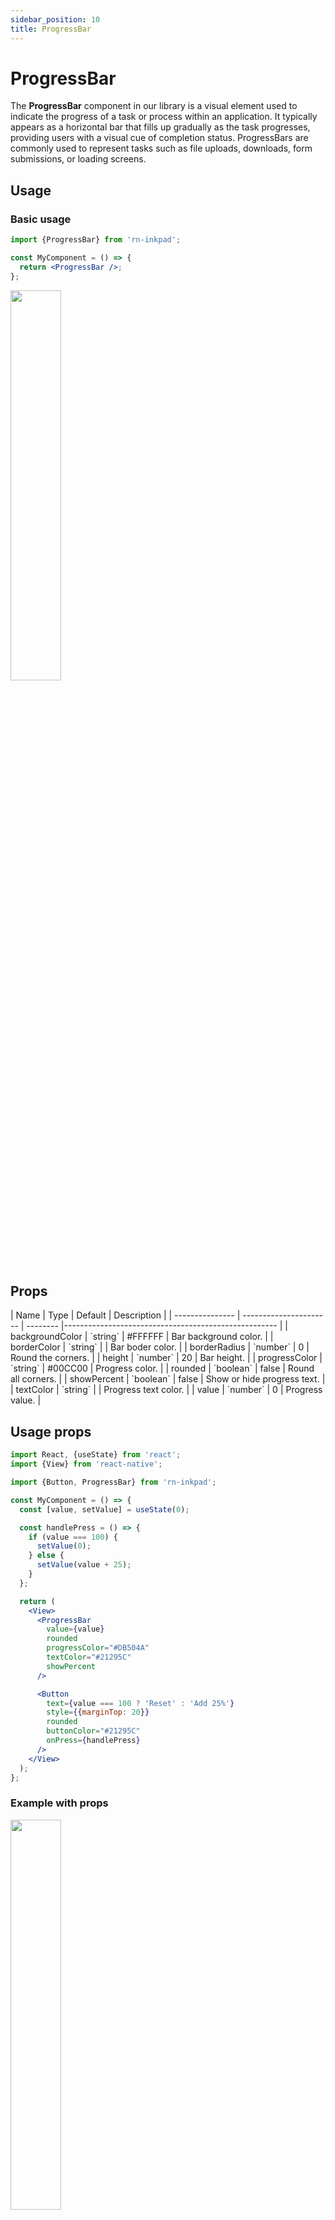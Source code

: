 ```yaml
---
sidebar_position: 10
title: ProgressBar
---
```


# ProgressBar

The **ProgressBar** component in our library is a visual element used to indicate the progress of a task or process within an application. It typically appears as a horizontal bar that fills up gradually as the task progresses, providing users with a visual cue of completion status. ProgressBars are commonly used to represent tasks such as file uploads, downloads, form submissions, or loading screens.

## Usage

### Basic usage

```jsx
import {ProgressBar} from 'rn-inkpad';

const MyComponent = () => {
  return <ProgressBar />;
};
```

<img width="40%"  src="https://res.cloudinary.com/fercloudinary/image/upload/v1716306850/packages/progressbar/progress-simple_jqombo.png" />

## Props

<div class="table-responsive">
| Name | Type | Default | Description |
| --------------- | ---------------------- | -------- |----------------------------------------------------- |
| backgroundColor | `string` | #FFFFFF | Bar background color. |
| borderColor | `string` |  | Bar boder color. |
| borderRadius | `number` | 0 | Round the corners. |
| height | `number` | 20 | Bar height. |
| progressColor | `string` | #00CC00 | Progress color. |
| rounded | `boolean` | false | Round all corners. |
| showPercent | `boolean` | false | Show or hide progress text. |
| textColor | `string` | | Progress text color. |
| value | `number` | 0 | Progress value. |
</div>

## Usage props

```jsx
import React, {useState} from 'react';
import {View} from 'react-native';

import {Button, ProgressBar} from 'rn-inkpad';

const MyComponent = () => {
  const [value, setValue] = useState(0);

  const handlePress = () => {
    if (value === 100) {
      setValue(0);
    } else {
      setValue(value + 25);
    }
  };

  return (
    <View>
      <ProgressBar
        value={value}
        rounded
        progressColor="#DB504A"
        textColor="#21295C"
        showPercent
      />

      <Button
        text={value === 100 ? 'Reset' : 'Add 25%'}
        style={{marginTop: 20}}
        rounded
        buttonColor="#21295C"
        onPress={handlePress}
      />
    </View>
  );
};
```

### Example with props

<img width="40%"  src="https://res.cloudinary.com/fercloudinary/image/upload/v1716306850/packages/progressbar/progress-props_vycrzf.gif" />
